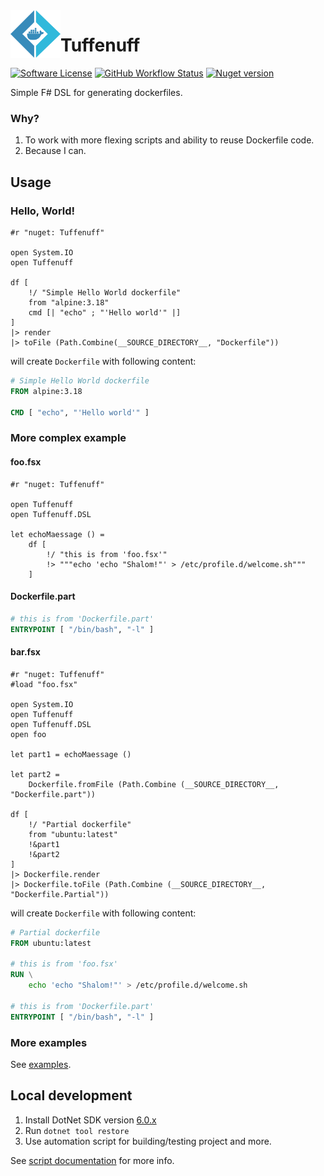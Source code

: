<!--suppress HtmlDeprecatedAttribute -->
<img align="left" width="80" height="76" src="imgs/logo.png" alt="logo">

# Tuffenuff

[![Software License](https://img.shields.io/github/license/blbrdv/Tuffenuff?style=flat-square)](LICENSE)
[![GitHub Workflow Status](https://img.shields.io/github/actions/workflow/status/blbrdv/Tuffenuff/release.yaml?style=flat-square)](https://github.com/blbrdv/Tuffenuff/actions?query=branch%3Arelease)
[![Nuget version](https://img.shields.io/nuget/v/Tuffenuff?style=flat-square)](https://www.nuget.org/packages/Tuffenuff/)

Simple F# DSL for generating dockerfiles.

### Why?

1. To work with more flexing scripts and ability to reuse Dockerfile code.
2. Because I can.

## Usage

### Hello, World!

```f#
#r "nuget: Tuffenuff"

open System.IO
open Tuffenuff

df [
    !/ "Simple Hello World dockerfile"
    from "alpine:3.18"
    cmd [| "echo" ; "'Hello world'" |]
]
|> render
|> toFile (Path.Combine(__SOURCE_DIRECTORY__, "Dockerfile"))
```

will create `Dockerfile` with following content:

```Dockerfile
# Simple Hello World dockerfile
FROM alpine:3.18

CMD [ "echo", "'Hello world'" ]
```

### More complex example

#### foo.fsx

```f#
#r "nuget: Tuffenuff"

open Tuffenuff
open Tuffenuff.DSL

let echoMaessage () =
    df [
        !/ "this is from 'foo.fsx'"
        !> """echo 'echo "Shalom!"' > /etc/profile.d/welcome.sh"""
    ]
```

#### Dockerfile.part

```Dockerfile
# this is from 'Dockerfile.part'
ENTRYPOINT [ "/bin/bash", "-l" ]
```

#### bar.fsx

```f#
#r "nuget: Tuffenuff"
#load "foo.fsx"

open System.IO
open Tuffenuff
open Tuffenuff.DSL
open foo

let part1 = echoMaessage ()

let part2 =
    Dockerfile.fromFile (Path.Combine (__SOURCE_DIRECTORY__, "Dockerfile.part"))

df [
    !/ "Partial dockerfile"
    from "ubuntu:latest"
    !&part1
    !&part2
]
|> Dockerfile.render
|> Dockerfile.toFile (Path.Combine (__SOURCE_DIRECTORY__, "Dockerfile.Partial"))

```

will create `Dockerfile` with following content:

```Dockerfile
# Partial dockerfile
FROM ubuntu:latest

# this is from 'foo.fsx'
RUN \
    echo 'echo "Shalom!"' > /etc/profile.d/welcome.sh

# this is from 'Dockerfile.part'
ENTRYPOINT [ "/bin/bash", "-l" ]
```

### More examples

See [examples](examples).

## Local development

1. Install DotNet SDK version [6.0.x](https://dotnet.microsoft.com/download/dotnet/6.0)
2. Run `dotnet tool restore`
3. Use automation script for building/testing project and more.

See [script documentation](RUN.md) for more info.
